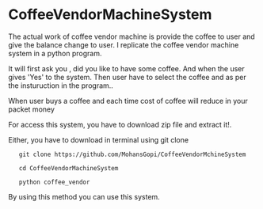 # CoffeeVendorMachineSystem
The actual work of coffee vendor machine is provide the coffee to user and give the balance change to user.
I replicate the coffee vendor machine system in a python program.

It will first ask you , did you like to have some coffee. And when the user gives 'Yes' to the system.
Then user have to select the coffee and as per the insturuction in the program..

When user buys a coffee and each time cost of coffee will reduce in your packet money


For access this system, you have to download zip file and extract it!.

Either, you have to download in terminal using git clone

       git clone https://github.com/MohansGopi/CoffeeVendorMchineSystem
       
       cd CoffeeVendorMachineSystem
       
       python coffee_vendor
       
       
       
By using this method you can use this system.
